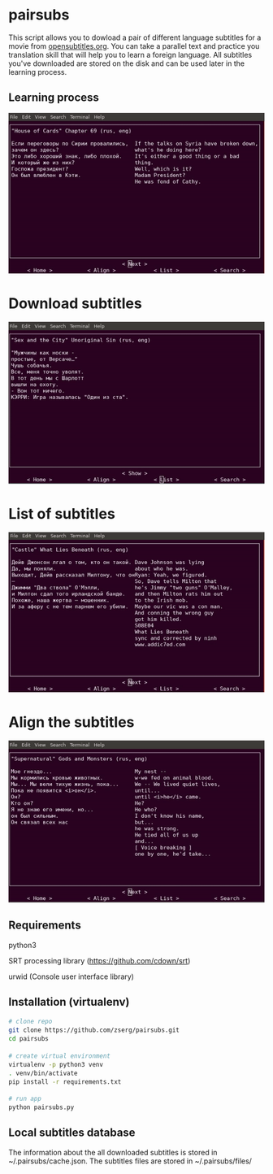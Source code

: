 # pairsubs
This script allows you to dowload a pair of different language subtitles for a movie from [opensubtitles.org](www.opensubtitles.org). You can take a parallel text and practice you translation skill that will help you to learn a foreign language.
All subtitles you've downloaded are stored on the disk and can be used later in the learning process.

## Learning process
![Alt text](/images/pairsubs_show.gif "Image#1")
# Download subtitles
![Alt text](/images/pairsubs_search.gif "Image#1")
# List of subtitles
![Alt text](/images/pairsubs_list.gif "Image#1")
# Align the subtitles
![Alt text](/images/pairsubs_align.gif "Image#1")

## Requirements
python3

SRT processing library (https://github.com/cdown/srt)

urwid (Console user interface library)

## Installation (virtualenv)
```bash
# clone repo
git clone https://github.com/zserg/pairsubs.git
cd pairsubs

# create virtual environment
virtualenv -p python3 venv
. venv/bin/activate
pip install -r requirements.txt

# run app
python pairsubs.py
```
## Local subtitles database
The information about the all downloaded subtitles is stored in ~/.pairsubs/cache.json.
The subtitles files are stored in ~/.pairsubs/files/
